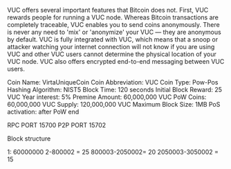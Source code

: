 VUC offers several important features that Bitcoin does not. First, VUC rewards people for running a VUC node. Whereas Bitcoin transactions are completely traceable, VUC enables you to send coins anonymously. There is never any need to 'mix' or 'anonymize' your VUC — they are anonymous by default. VUC is fully integrated with VUC, which means that a snoop or attacker watching your internet connection will not know if you are using VUC and other VUC users cannot determine the physical location of your VUC node. VUC also offers encrypted end-to-end messaging between VUC users.


Coin Name: VirtaUniqueCoin
Coin Abbreviation: VUC
Coin Type: Pow-Pos
Hashing Algorithm: NIST5
Block Time: 120 seconds
Initial Block Reward: 25 VUC
Year interest: 5%
Premine Amount: 60,000,000 VUC
PoW Coins: 60,000,000 VUC
Supply: 120,000,000 VUC
Maximum Block Size: 1MB
PoS activation: after PoW end



RPC PORT 15700
P2P PORT 15702 



Block structure

1: 60000000 
2-800002 = 25 
800003-2050002= 20
2050003-3050002 = 15


